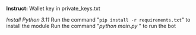 **Instruct:**
Wallet key in private_keys.txt

*Install Python 3.11*
Run the command "`pip install -r requirements.txt`" to install the module
Run the command "*python main.py* " to run the bot
